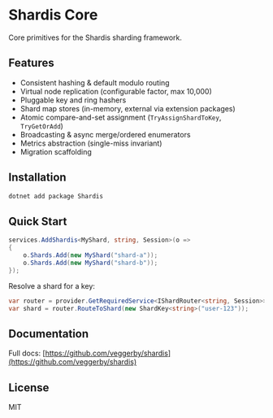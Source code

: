 # Shardis Core

Core primitives for the Shardis sharding framework.

## Features

- Consistent hashing & default modulo routing
- Virtual node replication (configurable factor, max 10,000)
- Pluggable key and ring hashers
- Shard map stores (in-memory, external via extension packages)
- Atomic compare-and-set assignment (`TryAssignShardToKey`, `TryGetOrAdd`)
- Broadcasting & async merge/ordered enumerators
- Metrics abstraction (single-miss invariant)
- Migration scaffolding

## Installation

```bash
dotnet add package Shardis
```

## Quick Start

```csharp
services.AddShardis<MyShard, string, Session>(o =>
{
    o.Shards.Add(new MyShard("shard-a"));
    o.Shards.Add(new MyShard("shard-b"));
});
```

Resolve a shard for a key:

```csharp
var router = provider.GetRequiredService<IShardRouter<string, Session>>();
var shard = router.RouteToShard(new ShardKey<string>("user-123"));
```

## Documentation

Full docs: [https://github.com/veggerby/shardis](https://github.com/veggerby/shardis)

## License

MIT
